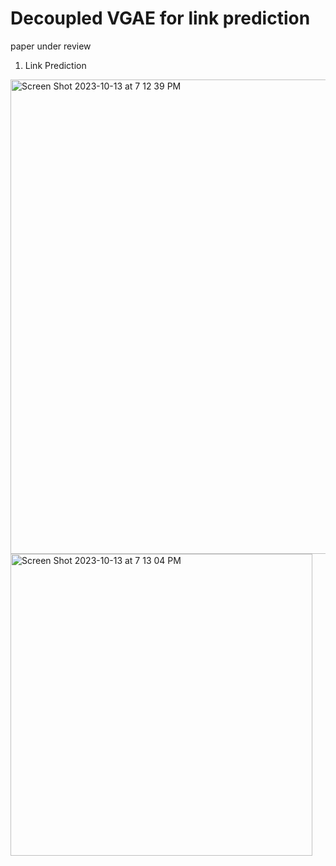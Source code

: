 # Decoupled VGAE for link prediction

paper under review 

1. Link Prediction

<img width="759" alt="Screen Shot 2023-10-13 at 7 12 39 PM" src="https://github.com/yoonsikcho/dvgae/assets/76997121/e0206df2-bf60-4112-ad6c-7bc412efe65f">

<img width="483" alt="Screen Shot 2023-10-13 at 7 13 04 PM" src="https://github.com/yoonsikcho/dvgae/assets/76997121/20fd3615-282f-4dee-a6bb-7e6f3dbe4945">
